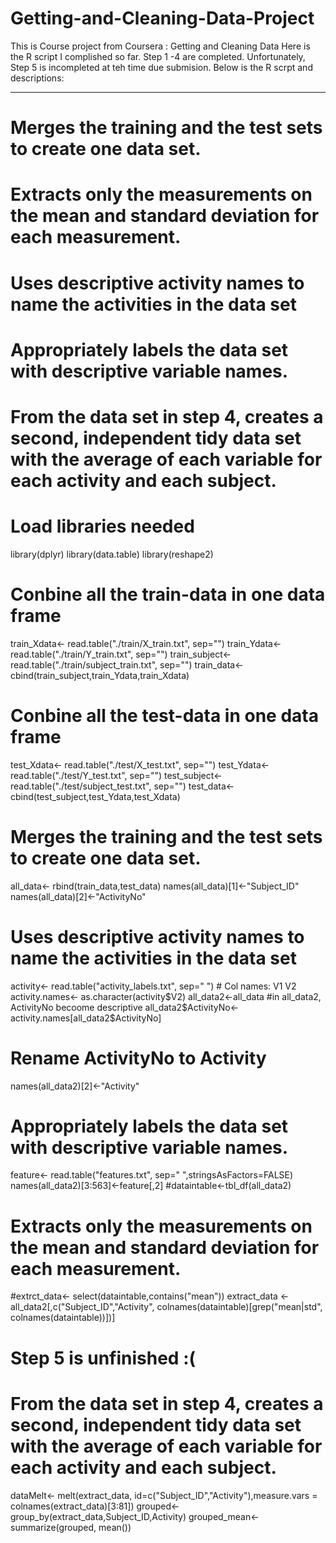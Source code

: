 # Getting-and-Cleaning-Data-Project


This is Course project from Coursera : Getting and Cleaning Data
Here is the R script I complished so far. Step 1 -4 are completed. Unfortunately, Step 5 is incompleted at teh time due submision. Below is the R scrpt and descriptions: 

-------------------------------------------------------------------------------------
# Merges the training and the test sets to create one data set.
# Extracts only the measurements on the mean and standard deviation for each measurement. 
# Uses descriptive activity names to name the activities in the data set
# Appropriately labels the data set with descriptive variable names. 
# From the data set in step 4, creates a second, independent tidy data set with the average of each variable for each activity and each subject.

# Load libraries needed
library(dplyr)
library(data.table)
library(reshape2)

# Conbine all the train-data in one data frame
train_Xdata<- read.table("./train/X_train.txt", sep="")
train_Ydata<- read.table("./train/Y_train.txt", sep="")
train_subject<- read.table("./train/subject_train.txt", sep="")
train_data<- cbind(train_subject,train_Ydata,train_Xdata)

# Conbine all the test-data in one data frame
test_Xdata<- read.table("./test/X_test.txt", sep="")
test_Ydata<- read.table("./test/Y_test.txt", sep="")
test_subject<- read.table("./test/subject_test.txt", sep="")
test_data<- cbind(test_subject,test_Ydata,test_Xdata)

# Merges the training and the test sets to create one data set.
all_data<- rbind(train_data,test_data)
names(all_data)[1]<-"Subject_ID"
names(all_data)[2]<-"ActivityNo"

# Uses descriptive activity names to name the activities in the data set
activity<- read.table("activity_labels.txt", sep=" ") # Col names: V1 V2 
activity.names<- as.character(activity$V2)
all_data2<-all_data
#in all_data2, ActivityNo becoome descriptive
all_data2$ActivityNo<- activity.names[all_data2$ActivityNo]
# Rename ActivityNo to Activity
names(all_data2)[2]<-"Activity"

# Appropriately labels the data set with descriptive variable names. 
feature<- read.table("features.txt", sep=" ",stringsAsFactors=FALSE)
names(all_data2)[3:563]<-feature[,2]
#dataintable<-tbl_df(all_data2)

# Extracts only the measurements on the mean and standard deviation for each measurement.
#extrct_data<- select(dataintable,contains("mean"))
extract_data <- all_data2[,c("Subject_ID","Activity", colnames(dataintable)[grep("mean|std", colnames(dataintable))])]

#  Step 5 is unfinished :(
# From the data set in step 4, creates a second, independent tidy data set with the average of each variable for each activity and each subject.
dataMelt<- melt(extract_data, id=c("Subject_ID","Activity"),measure.vars = colnames(extract_data)[3:81])
grouped<- group_by(extract_data,Subject_ID,Activity)
grouped_mean<- summarize(grouped, mean())

